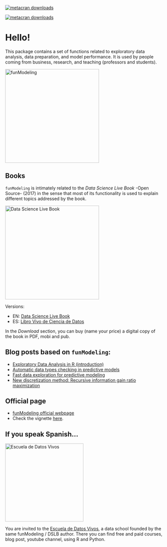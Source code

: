 

[![metacran downloads](https://cranlogs.r-pkg.org/badges/grand-total/funModeling)](https://cran.r-project.org/package=funModeling)

[![metacran downloads](https://cranlogs.r-pkg.org/badges/funModeling)](https://cran.r-project.org/package=funModeling)

# Hello!

This package contains a set of functions related to exploratory data analysis, data preparation, and model performance. It is used by people coming from business, research, and teaching (professors and students).


<img src="https://s3.amazonaws.com/datascienceheroes.com/img/blog/funModeling_logo_hq.png" alt="funModeling" width="300px"/>



## Books

`funModeling` is intimately related to the _Data Science Live Book_ -Open Source- (2017) in the sense that most of its functionality is used to explain different topics addressed by the book.

<img src="https://livebook.datascienceheroes.com/introduction/data-science-live-book.png" alt="Data Science Live Book" width="300px"/>

Versions:

* EN: [Data Science Live Book](https://livebook.datascienceheroes.com/)
* ES: [Libro Vivo de Ciencia de Datos](https://librovivodecienciadedatos.ai)

In the _Download_ section, you can buy (name your price) a digital copy of the book in PDF, mobi and pub.

## Blog posts based on `funModeling`:

* [Exploratory Data Analysis in R (introduction)](https://blog.datascienceheroes.com/exploratory-data-analysis-in-r-intro/)
* [Automatic data types checking in predictive models](https://blog.datascienceheroes.com/automatic-data-types-checking-in-predictive-models/)
* [Fast data exploration for predictive modeling](https://blog.datascienceheroes.com/fast-data-exploration-for-predictive-modeling/)
* [New discretization method: Recursive information gain ratio maximization](https://blog.datascienceheroes.com/discretization-recursive-gain-ratio-maximization/)

## Official page

* [funModeling official webpage](http://pablo14.github.io/funModeling/)
* Check the vignette [here](http://pablo14.github.io/funModeling/articles/funModeling_quickstart.html).

## If you speak Spanish...

<img src="https://s3.amazonaws.com/datascienceheroes.com/img/blog/Logo_Datos_Vivos.png" alt="Escuela de Datos Vivos" width="250px"/>

You are invited to the [Escuela de Datos Vivos](https://escueladedatosvivos.ai/), a data school founded by the same funModeling / DSLB author. There you can find free and paid courses, blog post, youtube channel, using R and Python.



